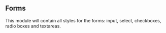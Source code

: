 ## Forms
This module will contain all styles for the forms: input, select, checkboxes, radio boxes and textareas.
